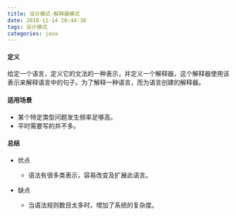 ```yaml
---
title: 设计模式-解释器模式
date: 2018-11-14 20:44:38
tags: 设计模式
categories: java
---
```


#### 定义

给定一个语言，定义它的文法的一种表示，并定义一个解释器，这个解释器使用该表示来解释语言中的句子。为了解释一种语言，而为语言创建的解释器。

<!--more-->

#### 适用场景

*  某个特定类型问题发生频率足够高。
*  平时需要写的并不多。

#### 总结

* 优点

  * 语法有很多类表示，容易改变及扩展此语言。

* 缺点

  * 当语法规则数目太多时，增加了系统的复杂度。
